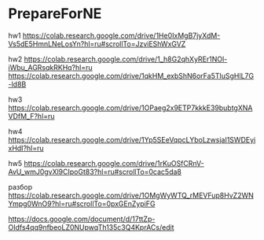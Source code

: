 # PrepareForNE

hw1
https://colab.research.google.com/drive/1He0IxMgB7jyXdM-Vs5dE5HmnLNeLosYn?hl=ru#scrollTo=JzviEShWxGVZ

hw2
https://colab.research.google.com/drive/1_h8G2qhXyREr1NOl-iWbu_AGRsqkRKHq?hl=ru
https://colab.research.google.com/drive/1qkHM_exbShN6orFa5TIuSgHlL7G-ld8B

hw3
https://colab.research.google.com/drive/1OPaeg2x9ETP7kkkE39bubtgXNAVDfM_F?hl=ru

hw4
https://colab.research.google.com/drive/1Yp5SEeVqpcLYboLzwsjaI1SWDEyixHdI?hl=ru

hw5
https://colab.research.google.com/drive/1rKuOSfCRnV-AvU_wmJ0gvXl9CIpoGt83?hl=ru#scrollTo=0cac5da8

разбор
https://colab.research.google.com/drive/1OMgWyWTQ_rMEVFup8HvZ2WNYmpg0WnO9?hl=ru#scrollTo=0pxGEnZypiFG

https://docs.google.com/document/d/17ttZp-OIdfs4qq9nfbeoLZ0NUpwqTh135c3Q4KprACs/edit
